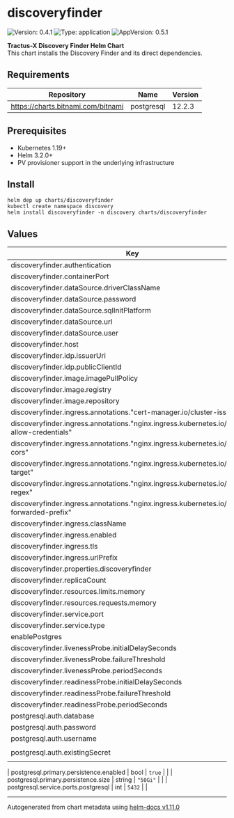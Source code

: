 # discoveryfinder

![Version: 0.4.1](https://img.shields.io/badge/Version-0.4.1-informational?style=flat-square) ![Type: application](https://img.shields.io/badge/Type-application-informational?style=flat-square) ![AppVersion: 0.5.1](https://img.shields.io/badge/AppVersion-0.5.1-informational?style=flat-square)

**Tractus-X Discovery Finder Helm Chart** <br/>
This chart installs the Discovery Finder and its direct dependencies.

## Requirements

| Repository | Name | Version |
|------------|------|---------|
| https://charts.bitnami.com/bitnami | postgresql | 12.2.3 |

## Prerequisites
- Kubernetes 1.19+
- Helm 3.2.0+
- PV provisioner support in the underlying infrastructure

## Install
```
helm dep up charts/discoveryfinder
kubectl create namespace discovery
helm install discoveryfinder -n discovery charts/discoveryfinder
```

## Values

| Key | Type | Default | Description |
|-----|------|-------|-------------|
| discoveryfinder.authentication | bool | `true` |  |
| discoveryfinder.containerPort | int | `4243` |  |
| discoveryfinder.dataSource.driverClassName | string | `"org.postgresql.Driver"` |  |
| discoveryfinder.dataSource.password | string | `"password"` |  |
| discoveryfinder.dataSource.sqlInitPlatform | string | `"pg"` |  |
| discoveryfinder.dataSource.url | string | `"jdbc:postgresql://database:5432"` |  |
| discoveryfinder.dataSource.user | string | `"user"` |  |
| discoveryfinder.host | string | `"localhost"` |  |
| discoveryfinder.idp.issuerUri | string | `"https://idp-url"` |  |
| discoveryfinder.idp.publicClientId | string | `"idpClientID"` |  |
| discoveryfinder.image.imagePullPolicy | string | `"IfNotPresent"` |  |
| discoveryfinder.image.registry | string | `"docker.io"` |  |
| discoveryfinder.image.repository | string | `"tractusx/sldt-discovery-finder"` |  |
| discoveryfinder.ingress.annotations."cert-manager.io/cluster-issuer" | string | `"selfsigned-cluster-issuer"` |  |
| discoveryfinder.ingress.annotations."nginx.ingress.kubernetes.io/cors-allow-credentials" | string | `"true"` |  |
| discoveryfinder.ingress.annotations."nginx.ingress.kubernetes.io/enable-cors" | string | `"true"` |  |
| discoveryfinder.ingress.annotations."nginx.ingress.kubernetes.io/rewrite-target" | string | `"/$2"` |  |
| discoveryfinder.ingress.annotations."nginx.ingress.kubernetes.io/use-regex" | string | `"true"` |  |
| discoveryfinder.ingress.annotations."nginx.ingress.kubernetes.io/x-forwarded-prefix" | string | `"/discoveryfinder"` |  |
| discoveryfinder.ingress.className | string | `"nginx"` |  |
| discoveryfinder.ingress.enabled | bool | `false` |  |
| discoveryfinder.ingress.tls | bool | `false` |  |
| discoveryfinder.ingress.urlPrefix | string | `"/discoveryfinder"` |  |
| discoveryfinder.properties.discoveryfinder | string | `nil` |  |
| discoveryfinder.replicaCount | int | `1` |  |
| discoveryfinder.resources.limits.memory | string | `"1024Mi"` |  |
| discoveryfinder.resources.requests.memory | string | `"512Mi"` |  |
| discoveryfinder.service.port | int | `8080` |  |
| discoveryfinder.service.type | string | `"ClusterIP"` |  |
| enablePostgres | bool | `true` |  |
| discoveryfinder.livenessProbe.initialDelaySeconds                        | int    | `100`                                                                                                                                                        |  |
| discoveryfinder.livenessProbe.failureThreshold                        | int    | `3`                                                                                                                                                          |  |
| discoveryfinder.livenessProbe.periodSeconds                        | int    | `3`                                                                                                                                                          |  |
| discoveryfinder.readinessProbe.initialDelaySeconds                        | int    | `100`                                                                                                                                                        |  |
| discoveryfinder.readinessProbe.failureThreshold                        | int    | `3`                                                                                                                                                          |  |
| discoveryfinder.readinessProbe.periodSeconds                        | int    | `3`                                                                                                                                                          |  |
| postgresql.auth.database | string | `"discoveryfinder"` |  |
| postgresql.auth.password | string | `` |  |
| postgresql.auth.username | string | `"catenax"` |  |
| postgresql.auth.existingSecret | string | `"secret-discoveryfinder-postgres-init"` |  |

| postgresql.primary.persistence.enabled | bool | `true` |  |
| postgresql.primary.persistence.size | string | `"50Gi"` |  |
| postgresql.service.ports.postgresql | int | `5432` |  |

----------------------------------------------
Autogenerated from chart metadata using [helm-docs v1.11.0](https://github.com/norwoodj/helm-docs/releases/v1.11.0)
